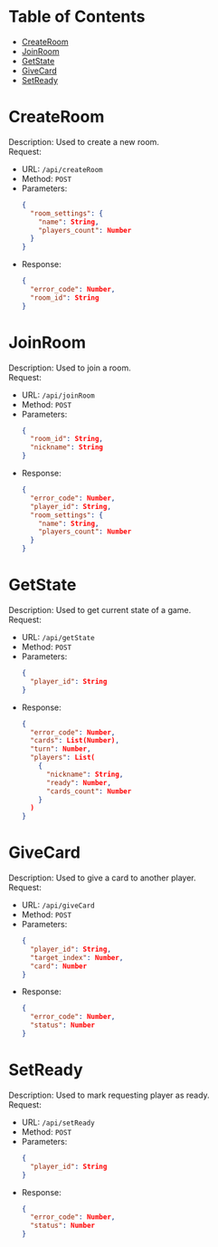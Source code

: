# Table of Contents

- [CreateRoom](#createroom)
- [JoinRoom](#joinroom)
- [GetState](#getstate)
- [GiveCard](#givecard)
- [SetReady](#setready)

# CreateRoom
Description: Used to create a new room. <br>
Request:
  - URL: `/api/createRoom`
  - Method: `POST`
  - Parameters:
    ```json
    {
      "room_settings": {
        "name": String,
        "players_count": Number
      }
    }
    ```
  - Response:
    ```json
    {
      "error_code": Number,
      "room_id": String
    }
    ```

# JoinRoom
Description: Used to join a room. <br>
Request:
  - URL: `/api/joinRoom`
  - Method: `POST`
  - Parameters:
    ```json
    {
      "room_id": String,
      "nickname": String
    }
    ```
  - Response:
    ```json
    {
      "error_code": Number,
      "player_id": String,
      "room_settings": {
        "name": String,
        "players_count": Number
      }
    }
    ```

# GetState
Description: Used to get current state of a game. <br>
Request:
  - URL: `/api/getState`
  - Method: `POST`
  - Parameters:
    ```json
    {
      "player_id": String
    }
    ```
  - Response:
    ```json
    {
      "error_code": Number,
      "cards": List(Number),
      "turn": Number,
      "players": List(
        {
          "nickname": String,
          "ready": Number,
          "cards_count": Number
        }
      )
    }
    ```

# GiveCard
Description: Used to give a card to another player. <br>
Request:
  - URL: `/api/giveCard`
  - Method: `POST`
  - Parameters:
    ```json
    {
      "player_id": String,
      "target_index": Number,
      "card": Number
    }
    ```
  - Response:
    ```json
    {
      "error_code": Number,
      "status": Number
    }
    ```

# SetReady
Description: Used to mark requesting player as ready. <br>
Request:
  - URL: `/api/setReady`
  - Method: `POST`
  - Parameters:
    ```json
    {
      "player_id": String
    }
    ```
  - Response:
    ```json
    {
      "error_code": Number,
      "status": Number
    }
    ```
